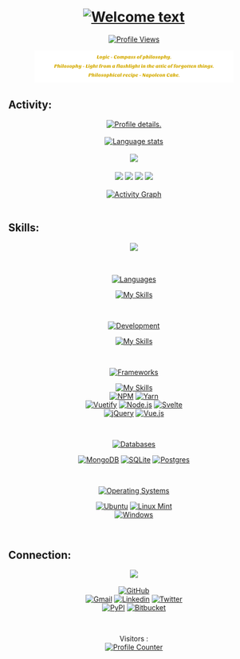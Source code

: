 <!--
<div align="center">
  <a href="https://github.com/kebasyaty" target="_blank">
    <img alt="Header" src="pictures/header.svg">
  </a>
</div>
-->

<div align="center">
  <h1>
    <a href="https://github.com/kebasyaty" target="_blank">
      <!--
      <img alt="Welcome text"
        src="https://readme-typing-svg.herokuapp.com?font=Fira+Code&weight=500&size=40&pause=1000&color=F7C213&center=true&vCenter=true&width=435&height=70&lines=Hi%2C+I'm+Gennady%F0%9F%91%8B">
      -->
      <img alt="Welcome text"
        src="https://readme-typing-svg.herokuapp.com?font=Fira+Code&weight=500&size=40&pause=1000&color=F7C213&center=true&vCenter=true&width=435&height=70&lines=Hi%F0%9F%91%8B">
    </a>
  </h1>
</div>

<p align="center">
  <a href="https://github.com/kebasyaty" target="_blank">
    <img src="https://komarev.com/ghpvc/?username=kebasyaty&label=Profile%20views&color=00cd00&style=for-the-badge"
      alt="Profile Views">
  </a>
</p>

<div align="center">
  <a href="https://github.com/kebasyaty" target="_blank">
    <img alt="Quotes" src="pictures/quotes.svg">
  </a>
</div>

## Activity:

<div align="center">
  <a href="https://github.com/kebasyaty?tab=repositories" target="_blank">
    <img
      src="http://github-profile-summary-cards.vercel.app/api/cards/profile-details?username=kebasyaty&theme=ayu_mirage"
      alt="Profile details.">
  </a>
</div>

<br>

<div align="center">
  <a href="https://github.com/kebasyaty?tab=repositories" target="_blank">
    <img alt="Language stats"
      src="https://github-readme-stats.vercel.app/api/top-langs/?username=kebasyaty&langs_count=8&hide_border=true&theme=onedark">
  </a>
</div>

<br>

<div align="center">
  <a href="https://github.com/kebasyaty?tab=repositories" target="_blank">
    <img src="https://github-readme-streak-stats.herokuapp.com?user=kebasyaty&theme=ayu_mirage&hide_border=true&exclude_days=Sun">
  </a>
</div>

<br>

<div align="center">
  <a href="https://github.com/kebasyaty?tab=repositories" target="_blank"><img src="http://github-profile-summary-cards.vercel.app/api/cards/repos-per-language?username=kebasyaty&theme=ayu_mirage"></a>
  <a href="https://github.com/kebasyaty?tab=repositories" target="_blank"><img src="http://github-profile-summary-cards.vercel.app/api/cards/most-commit-language?username=kebasyaty&theme=ayu_mirage"></a>
  <a href="https://github.com/kebasyaty?tab=repositories" target="_blank"><img src="http://github-profile-summary-cards.vercel.app/api/cards/stats?username=kebasyaty&theme=ayu_mirage"></a>
  <a href="https://github.com/kebasyaty?tab=repositories" target="_blank"><img src="http://github-profile-summary-cards.vercel.app/api/cards/productive-time?username=kebasyaty&theme=ayu_mirage&utcOffset=8"></a>
</div>

<br>

<div align="center">
  <a href="https://github.com/kebasyaty?tab=repositorie" target="_blank">
    <img alt="Activity Graph" src="https://github-profile-trophy.vercel.app/?username=kebasyaty&theme=onedark&no-frame=true&margin-w=15&row=1">
  </a>
</div>

<!--
<div align="center">
  <a href="https://github.com/kebasyaty?tab=repositories" target="_blank">
    <img alt="Activity Graph" src="https://github-readme-activity-graph.vercel.app/graph?username=kebasyaty&theme=high-contrast&height=250">
  </a>
</div>
-->

<br>

## Skills:

<div align="center">
  <p align="center">
    <a href="https://github.com/kebasyaty" target="_blank">
      <img src="https://media.giphy.com/media/QssGEmpkyEOhBCb7e1/giphy.gif" width="200">
    </a>
  </p>
</div>

<br>

<div align="center">
  <p align="center">
    <a href="https://github.com/kebasyaty" target="_blank">
      <img alt="Languages" src="https://img.shields.io/badge/Languages:-orange">
    </a>
  </p>
</div>

<div align="center">
  <p align="center">
    <div>
      <a href="https://github.com/kebasyaty?tab=repositories" target="_blank">
        <img alt="My Skills" src="https://skillicons.dev/icons?i=python,css,html,js,rust,crystal">
      </a>
    </div>
    <!--
    <div>
      <a href="https://crystal-lang.org" target="_blank"><img alt="Crystal" src="https://img.shields.io/badge/crystal-%23000000.svg?style=for-the-badge&logo=crystal&logoColor=white"></a>
      <a href="https://www.python.org" target="_blank"><img alt="Python" src="https://img.shields.io/badge/python-%233670A0.svg?style=for-the-badge&logo=python&logoColor=ffdd54"></a>
      <a href="https://www.rust-lang.org" target="_blank"><img alt="Rust" src="https://img.shields.io/badge/rust-%23000000.svg?style=for-the-badge&logo=rust&logoColor=white"></a>
    </div>
    -->
  </p>
</div>

<br>

<div align="center">
  <p align="center">
    <a href="https://github.com/kebasyaty" target="_blank">
      <img alt="Development" src="https://img.shields.io/badge/Development:-orange">
    </a>
  </p>
</div>

<div align="center">
  <p align="center">
    <div>
      <a href="https://github.com/kebasyaty?tab=repositories" target="_blank">
        <img alt="My Skills" src="https://skillicons.dev/icons?i=vscode,git,github">
      </a>
    </div>
  </p>
</div>

<br>

<div align="center">
  <p align="center">
    <a href="https://github.com/kebasyaty" target="_blank">
      <img alt="Frameworks" src="https://img.shields.io/badge/Frameworks:-orange">
    </a>
  </p>
</div>

<div align="center">
  <p align="center">
    <div>
      <a href="https://github.com/kebasyaty?tab=repositories">
        <img alt="My Skills" src="https://skillicons.dev/icons?i=django,actix">
      </a>
    </div>
    <div>
      <a href="https://www.npmjs.com" target="_blank"><img alt="NPM" src="https://img.shields.io/badge/NPM-%23CB3837.svg?style=for-the-badge&logo=npm&logoColor=white"></a>
      <a href="https://yarnpkg.com" target="_blank"><img alt="Yarn" src="https://img.shields.io/badge/yarn-%232C8EBB.svg?style=for-the-badge&logo=yarn&logoColor=white"></a>
    </div>
    <div>
      <a href="https://vuetifyjs.com" target="_blank"><img alt="Vuetify" src="https://img.shields.io/badge/Vuetify-blue?style=for-the-badge&logo=vuetify"></a>
      <a href="https://nodejs.org" target="_blank"><img alt="Node.js" src="https://img.shields.io/badge/Node.js-43853D?style=for-the-badge&logo=node.js&logoColor=white"></a>
      <a href="https://svelte.dev/" target="_blank"><img alt="Svelte" src="https://img.shields.io/badge/svelte-%23f1413d.svg?style=for-the-badge&logo=svelte&logoColor=white"></a>
    </div>
    <div>
      <a href="https://jquery.com" target="_blank"><img alt="jQuery" src="https://img.shields.io/badge/jQuery-0769AD?style=for-the-badge&logo=jquery&logoColor=white"></a>
      <a href="https://vuejs.org/" target="_blank"><img alt="Vue.js" src="https://img.shields.io/badge/vuejs-%2335495e.svg?style=for-the-badge&logo=vuedotjs&logoColor=%234FC08D"></a>
    </div>
  </p>
</div>

<br>

<div align="center">
  <p align="center">
    <a href="https://github.com/kebasyaty" target="_blank">
      <img alt="Databases" src="https://img.shields.io/badge/Databases:-orange">
    </a>
  </p>
</div>

<div align="center">
  <p align="center">
    <div>
      <a href="https://www.mongodb.com" target="_blank"><img alt="MongoDB" src="https://img.shields.io/badge/MongoDB-4EA94B?style=for-the-badge&logo=mongodb&logoColor=white"></a>
      <a href="https://www.sqlite.org/index.html" target="_blank"><img alt="SQLite" src="https://img.shields.io/badge/sqlite-%2307405e.svg?style=for-the-badge&logo=sqlite&logoColor=white"></a>
      <a href="https://www.postgresql.org" target="_blank"><img alt="Postgres" src="https://img.shields.io/badge/postgres-%23316192.svg?style=for-the-badge&logo=postgresql&logoColor=white"></a>
    </div>
  </p>
</div>

<br>

<div align="center">
  <p align="center">
    <a href="https://github.com/kebasyaty" target="_blank">
      <img alt="Operating Systems" src="https://img.shields.io/badge/Operating%20Systems:-orange">
    </a>
  </p>
</div>

<div align="center">
  <p align="center">
    <div>
      <a href="https://ubuntu.com" target="_blank"><img alt="Ubuntu" src="https://img.shields.io/badge/Ubuntu-E95420?style=for-the-badge&logo=ubuntu&logoColor=white"></a>
      <a href="https://linuxmint.com" target="_blank"><img alt="Linux Mint" src="https://img.shields.io/badge/Linux%20Mint-87CF3E?style=for-the-badge&logo=Linux%20Mint&logoColor=white"></a>
    </div>
    <div>
      <a href="https://www.microsoft.com" target="_blank">
        <img alt="Windows" src="https://img.shields.io/badge/Windows-0078D6?style=for-the-badge&logo=windows&logoColor=white">
      </a>
    </div>
  </p>
</div>

<br>

## Connection:

<div align="center">
  <p align="center">
    <a href="https://github.com/kebasyaty" target="_blank">
      <img src="https://img.shields.io/badge/Socialmedia:-orange" />
    </a>
  </p>
</div>

<div align="center">
  <p align="center">
    <div>
      <a href="https://github.com/kebasyaty">
        <img alt="GitHub"
          src="https://img.shields.io/badge/GitHub-100000?style=for-the-badge&logo=github&logoColor=white">
      </a>
    </div>
    <div>
      <a href="mailto:kebasyaty@gmail.com"><img alt="Gmail" src="https://img.shields.io/badge/Gmail-D14836?style=for-the-badge&logo=gmail&logoColor=white"></a>
      <a href="https://www.linkedin.com/in/gennady-kostyunin-10188a1a2/" target="_blank"><img alt="Linkedin" src="https://img.shields.io/badge/linkedin-%230077B5.svg?style=for-the-badge&logo=linkedin&logoColor=white"></a>
      <a href="https://twitter.com/kebasyaty/" target="_blank"><img alt="Twitter" src="https://img.shields.io/badge/Twitter-%231DA1F2.svg?style=for-the-badge&logo=Twitter&logoColor=white"></a>
    </div>
    <div>
      <a href="https://pypi.org/project/django-editor-ymaps/" target="_blank"><img alt="PyPI" src="https://img.shields.io/badge/PyPI-blue?style=for-the-badge&logo=pypi&logoColor=white"></a>
      <a href="https://bitbucket.org" target="_blank"><img alt="Bitbucket" src="https://img.shields.io/badge/Bitbucket-0747a6?style=for-the-badge&logo=bitbucket&logoColor=white"></a>
    </div>
  </p>
</div>

<br>

<p align="center">
  Visitors :<br>
  <a href="https://github.com/kebasyaty" target="_blank">
    <img alt="Profile Counter" src="https://profile-counter.glitch.me/kebasyaty-dev/count.svg">
  </a>
</p>

<!--
<div align="center">
  <a href="https://github.com/kebasyaty" target="_blank">
    <img alt="Footer" src="pictures/footer.svg" width="100%">
  </a>
</div>
-->
